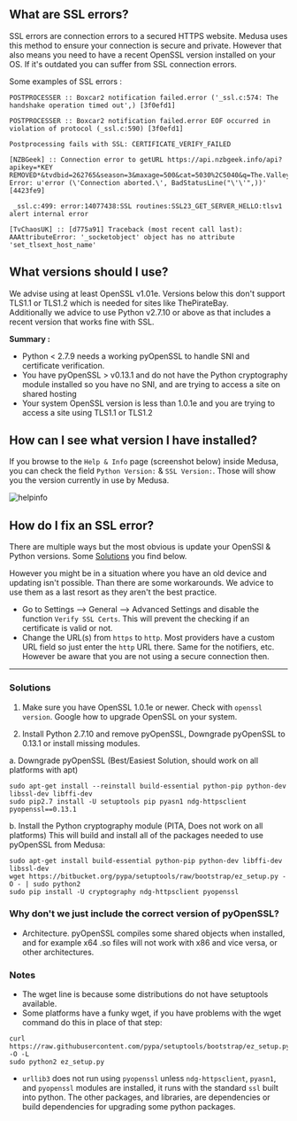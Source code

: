 ## What are SSL errors?

SSL errors are connection errors to a secured HTTPS website. Medusa uses this method to ensure your connection is secure and private. However that also means you need to have a recent OpenSSL version installed on your OS. If it's outdated you can suffer from SSL connection errors.  

Some examples of SSL errors : 

```
POSTPROCESSER :: Boxcar2 notification failed.error ('_ssl.c:574: The handshake operation timed out',) [3f0efd1]
```  

```
POSTPROCESSER :: Boxcar2 notification failed.error EOF occurred in violation of protocol (_ssl.c:590) [3f0efd1]
```  

```
Postprocessing fails with SSL: CERTIFICATE_VERIFY_FAILED
```  
```
[NZBGeek] :: Connection error to getURL https://api.nzbgeek.info/api?apikey=*KEY REMOVED*&tvdbid=262765&season=3&maxage=500&cat=5030%2C5040&q=The.Valleys&limit=100&t=tvsearch&offset=0&ep=7 Error: u'error (\'Connection aborted.\', BadStatusLine("\'\'",))' [4423fe9] 
```  
```
 _ssl.c:499: error:14077438:SSL routines:SSL23_GET_SERVER_HELLO:tlsv1 alert internal error
```  
```
[TvChaosUK] :: [d775a91] Traceback (most recent call last): AAAttributeError: '_socketobject' object has no attribute 'set_tlsext_host_name'
```


## What versions should I use?

We advise using at least OpenSSL v1.01e. Versions below this don't support TLS1.1 or TLS1.2 which is needed for sites like ThePirateBay.  
Additionally we advice to use Python v2.7.10 or above as that includes a recent version that works fine with SSL.

**Summary :**  

* Python < 2.7.9 needs a working pyOpenSSL to handle SNI and certificate verification. 
* You have pyOpenSSL > v0.13.1 and do not have the Python cryptography module installed so you have no SNI, and are trying to access a site on shared hosting
* Your system OpenSSL version is less than 1.0.1e and you are trying to access a site using TLS1.1 or TLS1.2 

## How can I see what version I have installed?

If you browse to the `Help & Info` page (screenshot below) inside Medusa, you can check the field `Python Version:` & `SSL Version:`.
Those will show you the version currently in use by Medusa.   

![helpinfo](https://cloud.githubusercontent.com/assets/7928052/13013132/70b0840c-d1ae-11e5-8894-f3dd8b95dfe9.png)

## How do I fix an SSL error?

There are multiple ways but the most obvious is update your OpenSSl & Python versions. Some [Solutions](https://github.com/pymedusa/Medusa/wiki/SSL-Errors#solutions) you find below.  

However you might be in a situation where you have an old device and updating isn't possible. Than there are some workarounds. We advice to use them as a last resort as they aren't the best practice.

* Go to Settings --> General --> Advanced Settings and disable the function `Verify SSL Certs`. This will prevent the checking if an certificate is valid or not.  
* Change the URL(s) from `https` to `http`. Most providers have a custom URL field so just enter the `http` URL there. Same for the notifiers, etc. However be aware that you are not using a secure connection then.  

___




### Solutions


1. Make sure you have OpenSSL 1.0.1e or newer. Check with `openssl version`. Google how to upgrade OpenSSL on your system.

2. Install Python 2.7.10 and remove pyOpenSSL, Downgrade pyOpenSSL to 0.13.1 or install missing modules.

a. Downgrade pyOpenSSL (Best/Easiest Solution, should work on all platforms with apt)
```
sudo apt-get install --reinstall build-essential python-pip python-dev libssl-dev libffi-dev
sudo pip2.7 install -U setuptools pip pyasn1 ndg-httpsclient pyopenssl==0.13.1
```

b. Install the Python cryptography module (PITA, Does not work on all platforms)
This will build and install all of the packages needed to use pyOpenSSL from Medusa:
```
sudo apt-get install build-essential python-pip python-dev libffi-dev libssl-dev
wget https://bitbucket.org/pypa/setuptools/raw/bootstrap/ez_setup.py -O - | sudo python2
sudo pip install -U cryptography ndg-httpsclient pyopenssl
```

### Why don't we just include the correct version of pyOpenSSL?
* Architecture. pyOpenSSL compiles some shared objects when installed, and for example x64 .so files will not work with x86 and vice versa, or other architectures.


### Notes

* The wget line is because some distributions do not have setuptools available.
* Some platforms have a funky wget, if you have problems with the wget command do this in place of that step: 
```
curl https://raw.githubusercontent.com/pypa/setuptools/bootstrap/ez_setup.py -O -L
sudo python2 ez_setup.py
```
* `urllib3` does not run using `pyopenssl` unless `ndg-httpsclient`, `pyasn1`, and `pyopenssl` modules are installed, it runs with the standard `ssl` built into python. The other packages, and libraries, are dependencies or build dependencies for upgrading some python packages.